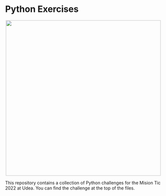 # Python Exercises

<div align="center">
  <img src="https://upload.wikimedia.org/wikipedia/commons/c/c3/Python-logo-notext.svg" height="500px">
</div>

This repository contains a collection of Python challenges for the Mision Tic 2022 at Udea. You can find the challenge at the top of the files.
